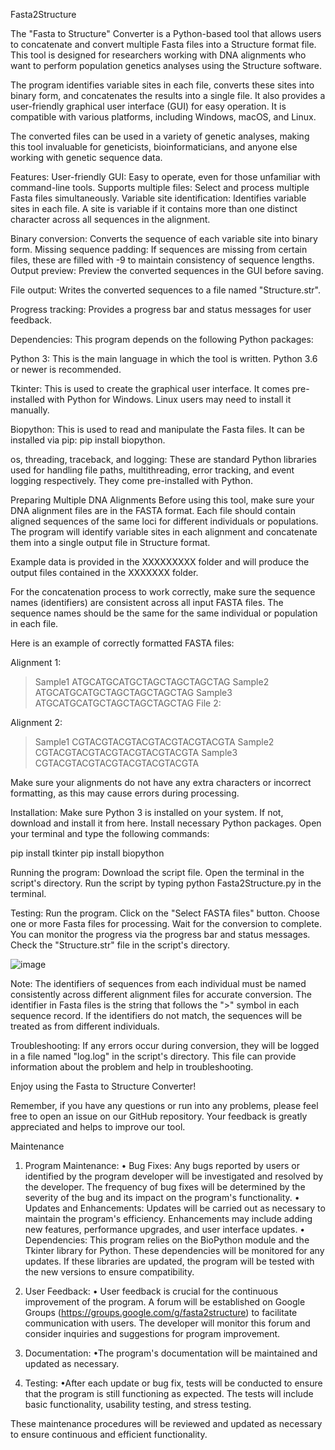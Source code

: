 Fasta2Structure

The "Fasta to Structure" Converter is a Python-based tool that allows users to concatenate and convert multiple Fasta files into a Structure format file. This tool is designed for researchers working with DNA alignments who want to perform population genetics analyses using the Structure software.

The program identifies variable sites in each file, converts these sites into binary form, and concatenates the results into a single file. It also provides a user-friendly graphical user interface (GUI) for easy operation. It is compatible with various platforms, including Windows, macOS, and Linux.

The converted files can be used in a variety of genetic analyses, making this tool invaluable for geneticists, bioinformaticians, and anyone else working with genetic sequence data.

Features:
User-friendly GUI: Easy to operate, even for those unfamiliar with command-line tools.
Supports multiple files: Select and process multiple Fasta files simultaneously.
Variable site identification: Identifies variable sites in each file. A site is variable if it contains more than one distinct character across all sequences in the alignment.

Binary conversion: 
Converts the sequence of each variable site into binary form.
Missing sequence padding: If sequences are missing from certain files, these are filled with -9 to maintain consistency of sequence lengths.
Output preview: Preview the converted sequences in the GUI before saving.

File output: 
Writes the converted sequences to a file named "Structure.str".

Progress tracking: 
Provides a progress bar and status messages for user feedback.

Dependencies:
This program depends on the following Python packages:

Python 3: This is the main language in which the tool is written. Python 3.6 or newer is recommended.

Tkinter: This is used to create the graphical user interface. It comes pre-installed with Python for Windows. Linux users may need to install it manually.

Biopython: This is used to read and manipulate the Fasta files. It can be installed via pip: pip install biopython.

os, threading, traceback, and logging: These are standard Python libraries used for handling file paths, multithreading, error tracking, and event logging respectively. They come pre-installed with Python.

Preparing Multiple DNA Alignments
Before using this tool, make sure your DNA alignment files are in the FASTA format. Each file should contain aligned sequences of the same loci for different individuals or populations. The program will identify variable sites in each alignment and concatenate them into a single output file in Structure format.

Example data is provided in the XXXXXXXXX folder and will produce the output files contained in the XXXXXXX folder.

For the concatenation process to work correctly, make sure the sequence names (identifiers) are consistent across all input FASTA files. The sequence names should be the same for the same individual or population in each file.

Here is an example of correctly formatted FASTA files:

Alignment 1:
>Sample1
ATGCATGCATGCTAGCTAGCTAGCTAG
>Sample2
ATGCATGCATGCTAGCTAGCTAGCTAG
>Sample3
ATGCATGCATGCTAGCTAGCTAGCTAG
File 2:

Alignment 2:
>Sample1
CGTACGTACGTACGTACGTACGTACGTA
>Sample2
CGTACGTACGTACGTACGTACGTACGTA
>Sample3
CGTACGTACGTACGTACGTACGTACGTA

Make sure your alignments do not have any extra characters or incorrect formatting, as this may cause errors during processing.

Installation:
Make sure Python 3 is installed on your system. If not, download and install it from here.
Install necessary Python packages. Open your terminal and type the following commands:

pip install tkinter
pip install biopython

Running the program:
Download the script file.
Open the terminal in the script's directory.
Run the script by typing python Fasta2Structure.py in the terminal.

Testing:
Run the program.
Click on the "Select FASTA files" button.
Choose one or more Fasta files for processing.
Wait for the conversion to complete. You can monitor the progress via the progress bar and status messages.
Check the "Structure.str" file in the script's directory.

![image](https://github.com/AdamBessa/Fasta2Structure/assets/16911690/e4f68137-fdc9-4858-adbf-1e70a2014d11)

Note:
The identifiers of sequences from each individual must be named consistently across different alignment files for accurate conversion. The identifier in Fasta files is the string that follows the ">" symbol in each sequence record. If the identifiers do not match, the sequences will be treated as from different individuals.

Troubleshooting:
If any errors occur during conversion, they will be logged in a file named "log.log" in the script's directory. This file can provide information about the problem and help in troubleshooting.

Enjoy using the Fasta to Structure Converter!

Remember, if you have any questions or run into any problems, please feel free to open an issue on our GitHub repository. Your feedback is greatly appreciated and helps to improve our tool.

Maintenance
1.	Program Maintenance: 
• Bug Fixes: Any bugs reported by users or identified by the program developer will be investigated and resolved by the developer. The frequency of bug fixes will be determined by the severity of the bug and its impact on the program's functionality. 
• Updates and Enhancements: Updates will be carried out as necessary to maintain the program's efficiency. Enhancements may include adding new features, performance upgrades, and user interface updates. 
• Dependencies: This program relies on the BioPython module and the Tkinter library for Python. These dependencies will be monitored for any updates. If these libraries are updated, the program will be tested with the new versions to ensure compatibility.

2.	User Feedback: 
• User feedback is crucial for the continuous improvement of the program. A forum will be established on Google Groups (https://groups.google.com/g/fasta2structure) to facilitate communication with users. The developer will monitor this forum and consider inquiries and suggestions for program improvement.

4.	Documentation: 
•The program's documentation will be maintained and updated as necessary.

5.	Testing: 
•After each update or bug fix, tests will be conducted to ensure that the program is still functioning as expected. The tests will include basic functionality, usability testing, and stress testing.

These maintenance procedures will be reviewed and updated as necessary to ensure continuous and efficient functionality.





